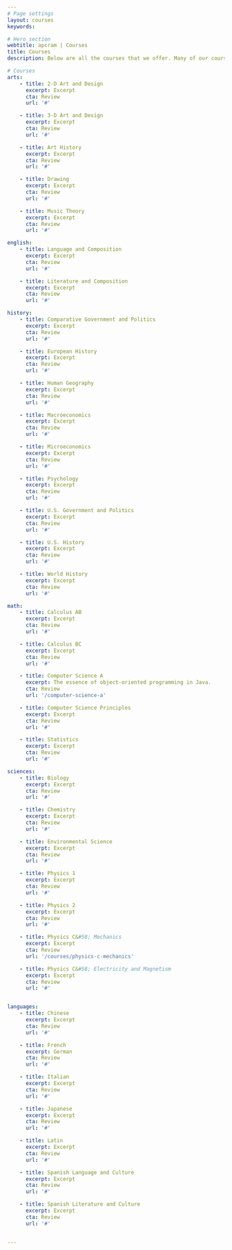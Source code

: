 ```yaml
---
# Page settings
layout: courses
keywords:

# Hero section
webtitle: apcram | Courses
title: Courses
description: Below are all the courses that we offer. Many of our courses are coming soon. If you would like to contribute to expanding our offerings, please reach out to us!

# Courses
arts:
    - title: 2-D Art and Design
      excerpt: Excerpt
      cta: Review
      url: '#'

    - title: 3-D Art and Design
      excerpt: Excerpt
      cta: Review
      url: '#'

    - title: Art History
      excerpt: Excerpt
      cta: Review
      url: '#'       

    - title: Drawing
      excerpt: Excerpt
      cta: Review
      url: '#'       

    - title: Music Theory
      excerpt: Excerpt
      cta: Review
      url: '#'     

english:
    - title: Language and Composition
      excerpt: Excerpt
      cta: Review
      url: '#'

    - title: Literature and Composition
      excerpt: Excerpt
      cta: Review
      url: '#'

history:
    - title: Comparative Government and Politics
      excerpt: Excerpt
      cta: Review
      url: '#'

    - title: European History
      excerpt: Excerpt
      cta: Review
      url: '#'

    - title: Human Geography
      excerpt: Excerpt
      cta: Review
      url: '#'       

    - title: Macroeconomics
      excerpt: Excerpt
      cta: Review
      url: '#'       

    - title: Microeconomics
      excerpt: Excerpt
      cta: Review
      url: '#'     

    - title: Psychology
      excerpt: Excerpt
      cta: Review
      url: '#'     

    - title: U.S. Government and Politics
      excerpt: Excerpt
      cta: Review
      url: '#'       

    - title: U.S. History
      excerpt: Excerpt
      cta: Review
      url: '#'     

    - title: World History
      excerpt: Excerpt
      cta: Review
      url: '#'     

math:
    - title: Calculus AB
      excerpt: Excerpt
      cta: Review
      url: '#'

    - title: Calculus BC
      excerpt: Excerpt
      cta: Review
      url: '#'

    - title: Computer Science A
      excerpt: The essence of object-oriented programming in Java.
      cta: Review
      url: '/computer-science-a'       

    - title: Computer Science Principles
      excerpt: Excerpt
      cta: Review
      url: '#'       

    - title: Statistics
      excerpt: Excerpt
      cta: Review
      url: '#'     

sciences:
    - title: Biology
      excerpt: Excerpt
      cta: Review
      url: '#'

    - title: Chemistry
      excerpt: Excerpt
      cta: Review
      url: '#'

    - title: Environmental Science
      excerpt: Excerpt
      cta: Review
      url: '#'       

    - title: Physics 1
      excerpt: Excerpt
      cta: Review
      url: '#'       

    - title: Physics 2
      excerpt: Excerpt
      cta: Review
      url: '#'     

    - title: Physics C&#58; Mechanics
      excerpt: Excerpt
      cta: Review
      url: '/courses/physics-c-mechanics'     

    - title: Physics C&#58; Electricity and Magnetism
      excerpt: Excerpt
      cta: Review
      url: '#'     


languages:
    - title: Chinese
      excerpt: Excerpt
      cta: Review
      url: '#'

    - title: French
      excerpt: German
      cta: Review
      url: '#'

    - title: Italian
      excerpt: Excerpt
      cta: Review
      url: '#'       

    - title: Japanese
      excerpt: Excerpt
      cta: Review
      url: '#'       

    - title: Latin
      excerpt: Excerpt
      cta: Review
      url: '#'     

    - title: Spanish Language and Culture
      excerpt: Excerpt
      cta: Review
      url: '#'     

    - title: Spanish Literature and Culture
      excerpt: Excerpt
      cta: Review
      url: '#'     


---
```

